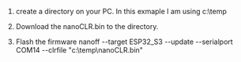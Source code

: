 1) create a directory on your PC.  In this exmaple I am using c:\temp

2) Download the nanoCLR.bin to the directory.

3) Flash the firmware
nanoff --target ESP32_S3 --update --serialport COM14 --clrfile "c:\temp\nanoCLR.bin"